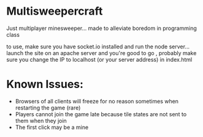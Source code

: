 # Multisweepercraft

Just multiplayer minesweeper... made to alleviate boredom in programming class

to use, make sure you have socket.io installed and run the node server... launch the site on an apache server and you're good to go
, probably
make sure you change the IP to localhost (or your server address) in index.html

# Known Issues:
- Browsers of all clients will freeze for no reason sometimes when restarting the game (rare)
- Players cannot join the game late because tile states are not sent to them when they join
- The first click may be a mine
